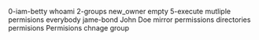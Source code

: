 0-iam-betty
whoami
2-groups
new_owner
empty
5-execute
mutliple permisions
everybody
jame-bond
John Doe
mirror permissions
directories permisions
Permisions
chnage group
